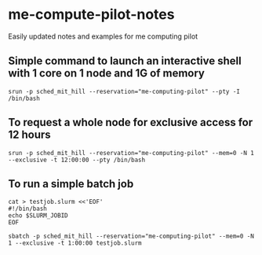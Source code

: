 # me-compute-pilot-notes
Easily updated notes and examples for me computing pilot

## Simple command to launch an interactive shell with 1 core on 1 node and 1G of memory

```
srun -p sched_mit_hill --reservation="me-computing-pilot" --pty -I /bin/bash
```

## To request a whole node for exclusive access for 12 hours

```
srun -p sched_mit_hill --reservation="me-computing-pilot" --mem=0 -N 1 --exclusive -t 12:00:00 --pty /bin/bash
```

## To run a simple batch job

```
cat > testjob.slurm <<'EOF'
#!/bin/bash
echo $SLURM_JOBID
EOF

sbatch -p sched_mit_hill --reservation="me-computing-pilot" --mem=0 -N 1 --exclusive -t 1:00:00 testjob.slurm
```
